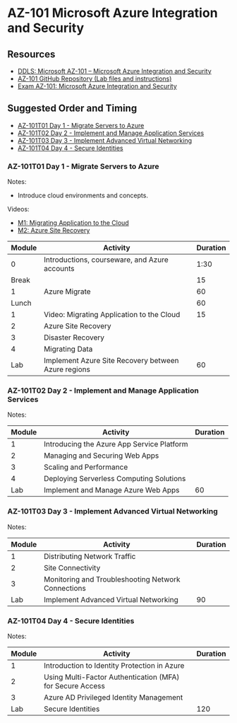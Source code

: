 # AZ-101 Microsoft Azure Integration and Security

## Resources

* [DDLS: Microsoft AZ-101 – Microsoft Azure Integration and Security](https://www.ddls.com.au/courses/microsoft/azure/microsoft-az-101-azure-integration-and-security/)
* [AZ-101 GitHub Repository (Lab files and instructions)](https://github.com/MicrosoftLearning/AZ-101-MicrosoftAzureIntegrationandSecurity)
* [Exam AZ-101: Microsoft Azure Integration and Security](https://www.microsoft.com/en-us/learning/exam-az-101.aspx)

## Suggested Order and Timing

* [AZ-101T01 Day 1 - Migrate Servers to Azure](#day1)
* [AZ-101T02 Day 2 - Implement and Manage Application Services](#day2)
* [AZ-101T03 Day 3 - Implement Advanced Virtual Networking](#day3)
* [AZ-101T04 Day 4 - Secure Identities](#day4)

<a id="day1"></a>
### AZ-101T01 Day 1 - Migrate Servers to Azure

Notes:

* Introduce cloud environments and concepts.

Videos:

* [M1: Migrating Application to the Cloud](https://www.youtube.com/watch?v=qtRwJUhniAg)
* [M2: Azure Site Recovery](https://channel9.msdn.com/Shows/Azure-Friday/Azure-Site-Recovery/player)

|Module|Activity|Duration|
|-|-|-|
|0|Introductions, courseware, and Azure accounts|1:30|
|Break||15|
|1|Azure Migrate|60|
|Lunch||60|
|1|Video: Migrating Application to the Cloud|15|
|2|Azure Site Recovery||
|3|Disaster Recovery||
|4|Migrating Data||
|Lab|Implement Azure Site Recovery between Azure regions|60|

<a id="day2"></a>
### AZ-101T02 Day 2 - Implement and Manage Application Services

Notes:


|Module|Activity|Duration|
|-|-|-|
|1|Introducing the Azure App Service Platform||
|2|Managing and Securing Web Apps||
|3|Scaling and Performance||
|4|Deploying Serverless Computing Solutions||
|Lab|Implement and Manage Azure Web Apps|60|

<a id="day3"></a>
### AZ-101T03 Day 3 - Implement Advanced Virtual Networking

Notes:

|Module|Activity|Duration|
|-|-|-|
|1|Distributing Network Traffic||
|2|Site Connectivity||
|3|Monitoring and Troubleshooting Network Connections||
|Lab|Implement Advanced Virtual Networking|90|


<a id="day4"></a>
### AZ-101T04 Day 4 - Secure Identities

Notes:

|Module|Activity|Duration|
|-|-|-|
|1|Introduction to Identity Protection in Azure||
|2|Using Multi-Factor Authentication (MFA) for Secure Access||
|3|Azure AD Privileged Identity Management||
|Lab|Secure Identities|120|

